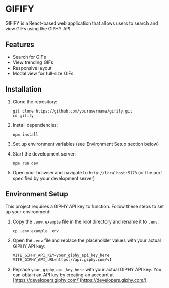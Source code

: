 # GIFIFY

GIFIFY is a React-based web application that allows users to search and view GIFs using the GIPHY API.

## Features

- Search for GIFs
- View trending GIFs
- Responsive layout
- Modal view for full-size GIFs

## Installation

1. Clone the repository:
   ```
   git clone https://github.com/yourusername/gifify.git
   cd gifify
   ```

2. Install dependencies:
   ```
   npm install
   ```

3. Set up environment variables (see Environment Setup section below)

4. Start the development server:
   ```
   npm run dev
   ```

5. Open your browser and navigate to `http://localhost:5173` (or the port specified by your development server)

## Environment Setup

This project requires a GIPHY API key to function. Follow these steps to set up your environment:

1. Copy the `.env.example` file in the root directory and rename it to `.env`:
   ```
   cp .env.example .env
   ```

2. Open the `.env` file and replace the placeholder values with your actual GIPHY API key:
   ```
   VITE_GIPHY_API_KEY=your_giphy_api_key_here
   VITE_GIPHY_API_URL=https://api.giphy.com/v1
   ```

3. Replace `your_giphy_api_key_here` with your actual GIPHY API key. You can obtain an API key by creating an account at [https://developers.giphy.com/](https://developers.giphy.com/).